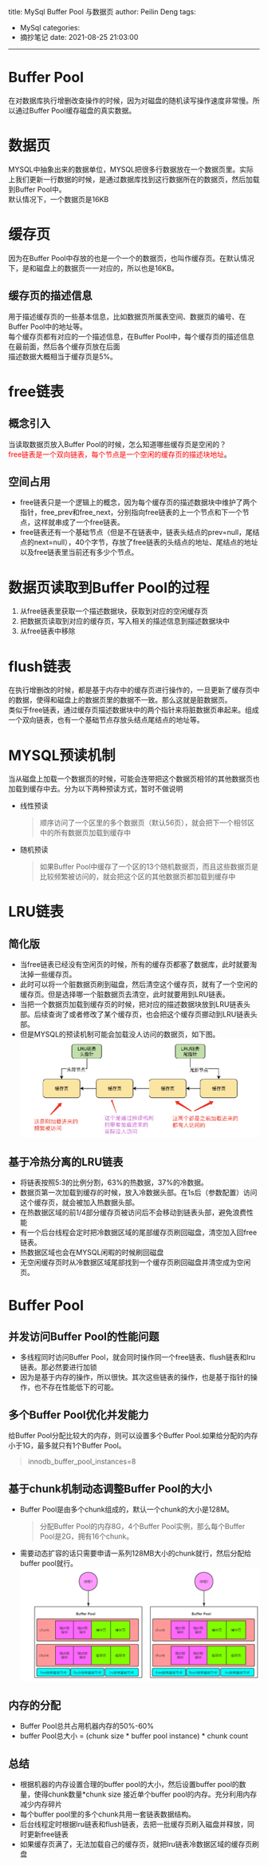 title: MySql Buffer Pool 与数据页
author: Peilin Deng
tags:
  - MySql
categories:
  - 摘抄笔记
date: 2021-08-25 21:03:00
---
# Buffer Pool
在对数据库执行增删改查操作的时候，因为对磁盘的随机读写操作速度非常慢。所以通过Buffer Pool缓存磁盘的真实数据。

# 数据页
MYSQL中抽象出来的数据单位，MYSQL把很多行数据放在一个数据页里。实际上我们更新一行数据的时候，是通过数据库找到这行数据所在的数据页，然后加载到Buffer Pool中。      
默认情况下，一个数据页是16KB

# 缓存页
因为在Buffer Pool中存放的也是一个一个的数据页，也叫作缓存页。在默认情况下，是和磁盘上的数据页一一对应的，所以也是16KB。

<!-- more -->
## 缓存页的描述信息
用于描述缓存页的一些基本信息，比如数据页所属表空间、数据页的编号、在Buffer Pool中的地址等。    
每个缓存页都有对应的一个描述信息，在Buffer Pool中，每个缓存页的描述信息在最前面，然后各个缓存页放在后面    
描述数据大概相当于缓存页是5%。

# free链表
## 概念引入
当读取数据页放入Buffer Pool的时候，怎么知道哪些缓存页是空闲的？    
<font color="red">free链表是一个双向链表，每个节点是一个空闲的缓存页的描述块地址</font>。    
## 空间占用
+ free链表只是一个逻辑上的概念，因为每个缓存页的描述数据块中维护了两个指针，free_prev和free_next，分别指向free链表的上一个节点和下一个节点，这样就串成了一个free链表。    
+ free链表还有一个基础节点（但是不在链表中，链表头结点的prev=null，尾结点的next=null），40个字节，存放了free链表的头结点的地址、尾结点的地址以及free链表里当前还有多少个节点。

# 数据页读取到Buffer Pool的过程
1. 从free链表里获取一个描述数据块，获取到对应的空闲缓存页
2. 把数据页读取到对应的缓存页，写入相关的描述信息到描述数据块中
3. 从free链表中移除

# flush链表
在执行增删改的时候，都是基于内存中的缓存页进行操作的，一旦更新了缓存页中的数据，使得和磁盘上的数据页里的数据不一致。那么这就是脏数据页。    
类似于free链表，通过缓存页描述数据块中的两个指针来将脏数据页串起来。组成一个双向链表，也有一个基础节点存放头结点尾结点的地址等。

# MYSQL预读机制
当从磁盘上加载一个数据页的时候，可能会连带把这个数据页相邻的其他数据页也加载到缓存中去。分为以下两种预读方式，暂时不做说明    
+ 线性预读    
    >顺序访问了一个区里的多个数据页（默认56页），就会把下一个相邻区中的所有数据页加载到缓存中
+ 随机预读    
    >如果Buffer Pool中缓存了一个区的13个随机数据页，而且这些数据页是比较频繁被访问的，就会把这个区的其他数据页都加载到缓存中

# LRU链表
## 简化版
+ 当free链表已经没有空闲页的时候，所有的缓存页都塞了数据库，此时就要淘汰掉一些缓存页。    
+ 此时可以将一个脏数据页刷到磁盘，然后清空这个缓存页，就有了一个空闲的缓存页。但是选择哪一个脏数据页去清空，此时就要用到LRU链表。    
+ 当把一个数据页加载到缓存页的时候，把对应的描述数据块放到LRU链表头部。后续查询了或者修改了某个缓存页，也会把这个缓存页挪动到LRU链表头部。    
+ 但是MYSQL的预读机制可能会加载没人访问的数据页，如下图。
![](/images/img-37.png)

## 基于冷热分离的LRU链表
+ 将链表按照5:3的比例分割，63%的热数据，37%的冷数据。
+ 数据页第一次加载到缓存的时候，放入冷数据头部。在1s后（参数配置）访问这个缓存页，就会被加入热数据头部。
+ 在热数据区域的前1/4部分缓存页被访问后不会移动到链表头部，避免浪费性能
+ 有一个后台线程会定时把冷数据区域的尾部缓存页刷回磁盘，清空加入回free链表。
+ 热数据区域也会在MYSQL闲暇的时候刷回磁盘
+ 无空闲缓存页时从冷数据区域尾部找到一个缓存页刷回磁盘并清空成为空闲页。

# Buffer Pool
## 并发访问Buffer Pool的性能问题
+ 多线程同时访问Buffer Pool，就会同时操作同一个free链表、flush链表和lru链表。那必然要进行加锁
+ 因为是基于内存的操作，所以很快。其次这些链表的操作，也是基于指针的操作，也不存在性能低下的可能。
## 多个Buffer Pool优化并发能力
给Buffer Pool分配比较大的内存，则可以设置多个Buffer Pool.如果给分配的内存小于1G，最多就只有1个Buffer Pool。    
> innodb_buffer_pool_instances=8

## 基于chunk机制动态调整Buffer Pool的大小
+ Buffer Pool是由多个chunk组成的，默认一个chunk的大小是128M。    
    > 分配Buffer Pool的内存8G，4个Buffer Pool实例，那么每个Buffer Pool是2G，拥有16个chunk。
+ 需要动态扩容的话只需要申请一系列128MB大小的chunk就行，然后分配给buffer pool就行。
![](/images/img-38.png)

## 内存的分配
+ Buffer Pool总共占用机器内存的50%-60%
+ buffer Pool总大小 = (chunk size * buffer pool instance) * chunk count
## 总结
+ 根据机器的内存设置合理的buffer pool的大小，然后设置buffer pool的数量，使得chunk数量*chunk size 接近单个buffer pool的内存。充分利用内存减少内存碎片
+ 每个buffer pool里的多个chunk共用一套链表数据结构。
+ 后台线程定时根据lru链表和flush链表，去把一批缓存页刷入磁盘并释放，同时更新free链表
+ 如果缓存页满了，无法加载自己的缓存页，就把lru链表冷数据区域的缓存页刷盘